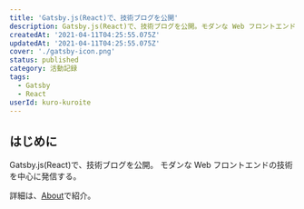 ```yaml
---
title: 'Gatsby.js(React)で、技術ブログを公開'
description: Gatsby.js(React)で、技術ブログを公開。モダンな Web フロントエンドの技術を中心に発信する。
createdAt: '2021-04-11T04:25:55.075Z'
updatedAt: '2021-04-11T04:25:55.075Z'
cover: './gatsby-icon.png'
status: published
category: 活動記録
tags:
  - Gatsby
  - React
userId: kuro-kuroite
---
```


## はじめに

Gatsby.js(React)で、技術ブログを公開。
モダンな Web フロントエンドの技術を中心に発信する。

詳細は、[About](https://blog.kuroite.dev/about/)で紹介。
